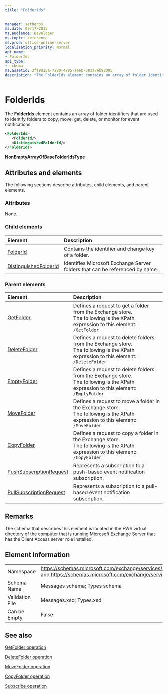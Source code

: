 ```yaml
---
title: "FolderIds"
 
 
manager: sethgros
ms.date: 09/17/2015
ms.audience: Developer
ms.topic: reference
ms.prod: office-online-server
localization_priority: Normal
api_name:
- FolderIds
api_type:
- schema
ms.assetid: 3ff9d15a-7220-4785-ae6b-583a7eb82005
description: "The FolderIds element contains an array of folder identifiers that are used to identify folders to copy, move, get, delete, or monitor for event notifications."
---
```


# FolderIds

The **FolderIds** element contains an array of folder identifiers that are used to identify folders to copy, move, get, delete, or monitor for event notifications. 
  
```xml
<FolderIds>
   <FolderId/>
   <DistinguishedFolderId/>
</FolderIds>
```

 **NonEmptyArrayOfBaseFolderIdsType**
## Attributes and elements

The following sections describe attributes, child elements, and parent elements.
  
### Attributes

None.
  
### Child elements

|**Element**|**Description**|
|:-----|:-----|
|[FolderId](folderid.md) <br/> |Contains the identifier and change key of a folder.  <br/> |
|[DistinguishedFolderId](distinguishedfolderid.md) <br/> |Identifies Microsoft Exchange Server folders that can be referenced by name.  <br/> |
   
### Parent elements

|**Element**|**Description**|
|:-----|:-----|
|[GetFolder](getfolder.md) <br/> |Defines a request to get a folder from the Exchange store.  <br/> The following is the XPath expression to this element:  `/GetFolder` <br/> |
|[DeleteFolder](deletefolder.md) <br/> |Defines a request to delete folders from the Exchange store.  <br/> The following is the XPath expression to this element:  `/DeleteFolder` <br/> |
|[EmptyFolder](emptyfolder.md) <br/> |Defines a request to delete folders from the Exchange store.  <br/> The following is the XPath expression to this element:  `/EmptyFolder` <br/> |
|[MoveFolder](movefolder.md) <br/> |Defines a request to move a folder in the Exchange store.  <br/> The following is the XPath expression to this element:  `/MoveFolder` <br/> |
|[CopyFolder](copyfolder.md) <br/> |Defines a request to copy a folder in the Exchange store.  <br/> The following is the XPath expression to this element:  `/CopyFolder` <br/> |
|[PushSubscriptionRequest](pushsubscriptionrequest.md) <br/> |Represents a subscription to a push-based event notification subscription.  <br/> |
|[PullSubscriptionRequest](pullsubscriptionrequest.md) <br/> |Represents a subscription to a pull-based event notification subscription.  <br/> |
   
## Remarks

The schema that describes this element is located in the EWS virtual directory of the computer that is running Microsoft Exchange Server that has the Client Access server role installed.
  
## Element information

|||
|:-----|:-----|
|Namespace  <br/> |https://schemas.microsoft.com/exchange/services/2006/messages and https://schemas.microsoft.com/exchange/services/2006/types  <br/> |
|Schema Name  <br/> |Messages schema; Types schema  <br/> |
|Validation File  <br/> |Messages.xsd; Types.xsd  <br/> |
|Can be Empty  <br/> |False  <br/> |
   
## See also



[GetFolder operation](getfolder-operation.md)
  
[DeleteFolder operation](deletefolder-operation.md)
  
[MoveFolder operation](movefolder-operation.md)
  
[CopyFolder operation](copyfolder-operation.md)
  
[Subscribe operation](subscribe-operation.md)

